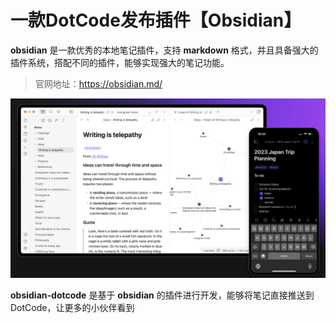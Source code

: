 # 一款DotCode发布插件【Obsidian】

**obsidian** 是一款优秀的本地笔记插件，支持 **markdown** 格式，并且具备强大的插件系统，搭配不同的插件，能够实现强大的笔记功能。

> 官网地址：https://obsidian.md/

![image-20240803121348954](images/image-20240827.png)

**obsidian-dotcode** 是基于 **obsidian** 的插件进行开发，能够将笔记直接推送到DotCode，让更多的小伙伴看到
